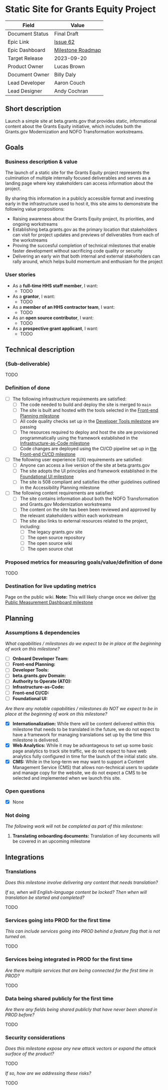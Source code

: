 # Static Site for Grants Equity Project

| Field           | Value                                                                |
| --------------- | -------------------------------------------------------------------- |
| Document Status | Final Draft                                                          |
| Epic Link       | [Issue 62](https://github.com/HHS/grants-equity/issues/62)              |
| Epic Dashboard  | [Milestone Roadmap](https://github.com/orgs/HHS/projects/12/views/4) |
| Target Release  | 2023-09-20                                                           |
| Product Owner   | Lucas Brown                                                          |
| Document Owner  | Billy Daly                                                           |
| Lead Developer  | Aaron Couch                                                          |
| Lead Designer   | Andy Cochran                                                         |

## Short description

Launch a simple site at beta.grants.gov that provides static, informational content about the Grants Equity initiative, which includes both the Grants.gov Modernization and NOFO Transformation workstreams.

## Goals

### Business description & value

The launch of a static site for the Grants Equity project represents the culmination of multiple internally focused deliverables and serves as a landing page where key stakeholders can access information about the project. 

By sharing this information in a publicly accessible format and investing early in the infrastructure used to host it, this site aims to demonstrate the following value propositions:

- Raising awareness about the Grants Equity project, its priorities, and ongoing workstreams
- Establishing beta.grants.gov as the primary location that stakeholders can visit for project updates and previews of deliverables from each of the workstreams
- Proving the succesful completion of technical milestones that enable faster development without sacrificing code quality or security
- Delivering an early win that both internal and external stakeholders can rally around, which helps build momentum and enthusiam for the project

### User stories

- As a **full-time HHS staff member**, I want:
  - TODO
- As a **grantor**, I want:
  - TODO
- As a **member of an HHS contractor team**, I want:
  - TODO
- As an **open source contributor**, I want:
  - TODO
- As a **prospective grant applicant**, I want:
  - TODO

## Technical description

### {Sub-deliverable}

TODO

### Definition of done

- [ ] The following infrastructure requirements are satisfied:
  - [ ] The code needed to build and deploy the site is merged to `main`
  - [ ] The site is built and hosted with the tools selected in the [Front-end Planning milestone](https://github.com/HHS/grants-equity/issues/49)
  - [ ] All code quality checks set up in the [Developer Tools milestone](https://github.com/HHS/grants-equity/issues/50) are passing
  - [ ] The resources required to deploy and host the site are provisioned programmatically using the framework established in the [Infrastructure-as-Code milestone](https://github.com/HHS/grants-equity/issues/123)
  - [ ] Code changes are deployed using the CI/CD pipeline set up in [the Front-end CI/CD milestone](https://github.com/HHS/grants-equity/issues/58)
- [ ] The following user experience (UX) requirements are satisfied:
  - [ ] Anyone can access a live version of the site at beta.grants.gov
  - [ ] The site adopts the UI principles and framework established in the [Foundational UI milestone](https://github.com/HHS/grants-equity/issues/60)
  - [ ] The site is 508 compliant and satisfies the other guidelines outlined in the Accessibility Planning milestone
- [ ] The following content requirements are satisfied:
  - [ ] The site contains information about both the NOFO Transformation and Grants.gov Modernization workstreams
  - [ ] The content on the site has been been reviewed and approved by the relevant stakeholders within each workstream
  - [ ] The site also links to external resources related to the project, including:
    - [ ] The legacy grants.gov site
    - [ ] The open source repository
    - [ ] The open source wiki
    - [ ] The open source chat

### Proposed metrics for measuring goals/value/definition of done

TODO

### Destination for live updating metrics

Page on the public wiki. **Note:** This will likely change once we deliver [the Public Measurement Dashboard milestone](../milestone_short_descriptions.md#public-measurement-dashboards)

## Planning

### Assumptions & dependencies
<!-- Required -->

*What capabilities / milestones do we expect to be in place at the beginning of work on this milestone?*

- [ ] **Onboard Developer Team:**
- [ ] **Front-end Planning:**
- [ ] **Developer Tools:** 
- [ ] **beta.grants.gov Domain:**
- [ ] **Authority to Operate (ATO):**
- [ ] **Infrastructure-as-Code:**
- [ ] **Front-end CI/CD:**
- [ ] **Foundational UI:**

*Are there any notable capabilities / milestones do NOT we expect to be in place at the beginning of work on this milestone?*

- [x] **Internationalization:** While there will be content delivered within this milestone that needs to be translated in the future, we do not expect to have a framework for managing translations set up by the time this milestone is delivered.
- [x] **Web Analytics:** While it may be advantageous to set up some basic page analytics to track site traffic, we do not expect to have web analytics fully configured in time for the launch of the initial static site.
- [x] **CMS:** While in the long-term we may want to support a Content Management Service (CMS) that allows non-technical users to update and manage copy for the website, we do not expect a CMS to be selected and implemented when we launch this site.

### Open questions
<!-- Optional -->

- [x] None

### Not doing
<!-- Optional -->

*The following work will* not *be completed as part of this milestone:*

1. **Translating onboarding documents:** Translation of key documents will be covered in an upcoming milestone

## Integrations

### Translations
<!-- Required -->

*Does this milestone involve delivering any content that needs translation?*

*If so, when will English-language content be locked? Then when will translation be started and completed?*

TODO

### Services going into PROD for the first time
<!-- Required -->

*This can include services going into PROD behind a feature flag that is not turned on.*

TODO

### Services being integrated in PROD for the first time
<!-- Required -->

*Are there multiple services that are being connected for the first time in PROD?*

TODO

### Data being shared publicly for the first time
<!-- Required -->

*Are there any fields being shared publicly that have never been shared in PROD before?*

TODO

### Security considerations
<!-- Required -->

*Does this milestone expose any new attack vectors or expand the attack surface of the product?*

TODO

*If so, how are we addressing these risks?*

TODO
